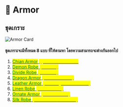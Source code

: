 # 🥼 Armor

## ชุดเกราะ

![Armor Card](../.gitbook/assets/armor.png)

#### ชุดเกราะจะมีทั้งหมด 8 แบบ ที่ให้ตามหา โดยความสามารถจะต่างกันออกไป

1. <mark style="color:green;"></mark>[<mark style="color:green;">Chian Armor</mark> <mark style="color:green;"></mark><mark style="color:yellow;"><mark style="color:green;"><mark style="color:green;"></mark> <mark style="color:yellow;"></mark><mark style="color:yellow;">(ฝุ่นเหล็ก IRONDUST)</mark>](chian-armor.md)
2. [<mark style="color:green;">Demon Robe</mark> <mark style="color:yellow;">(ราชาปีศาจ)</mark>](demon-robe.md)
3. [<mark style="color:green;">Divide Robe</mark> <mark style="color:yellow;">(นักพรตขาว)</mark>](divine-rob.md)<mark style="color:yellow;"></mark>
4. <mark style="color:green;"></mark>[<mark style="color:green;">Dragon Armor</mark> <mark style="color:yellow;">(เกราะเผ่ามังกรแดง)</mark>](dragon-armor.md)<mark style="color:yellow;"></mark>
5. [<mark style="color:green;">Leather Armor</mark> <mark style="color:yellow;">(เหล่าสามัญชน/อัศวินโต๊ะกลม)</mark>](leather-armor.md)<mark style="color:yellow;"></mark>
6. [<mark style="color:green;">Linen Robe</mark> <mark style="color:yellow;">(นักพรตรัตติกาล)</mark>](linen-robe.md)<mark style="color:yellow;"></mark>
7. [<mark style="color:green;">Ornate Armor</mark> <mark style="color:yellow;">(นักรบเกราะเหล็ก)</mark>](ornate-armor.md)<mark style="color:yellow;"></mark>
8. [<mark style="color:green;">Silk Robe</mark> <mark style="color:yellow;">(นักค้าความตาย/พ่อค้าวาณิช)</mark>](silk-robe.md)<mark style="color:yellow;"></mark>

